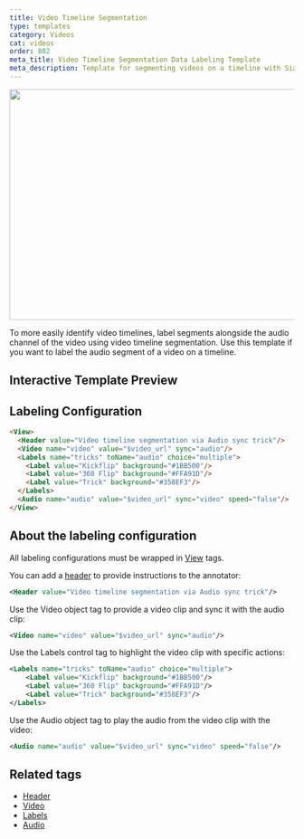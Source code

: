 ```yaml
---
title: Video Timeline Segmentation
type: templates
category: Videos
cat: videos
order: 802
meta_title: Video Timeline Segmentation Data Labeling Template
meta_description: Template for segmenting videos on a timeline with Siali Label for your machine learning and data science projects.
---
```


<img src="/images/templates/video-timeline-segmentation.png" alt="" class="gif-border" width="552px" height="408px" />

To more easily identify video timelines, label segments alongside the audio channel of the video using video timeline segmentation. Use this template if you want to label the audio segment of a video on a timeline. 

## Interactive Template Preview

<div id="main-preview"></div>

## Labeling Configuration

```html
<View>
  <Header value="Video timeline segmentation via Audio sync trick"/>
  <Video name="video" value="$video_url" sync="audio"/>
  <Labels name="tricks" toName="audio" choice="multiple">
    <Label value="Kickflip" background="#1BB500"/>
    <Label value="360 Flip" background="#FFA91D"/>
    <Label value="Trick" background="#358EF3"/>
  </Labels>
  <Audio name="audio" value="$video_url" sync="video" speed="false"/>
</View>
```

## About the labeling configuration

All labeling configurations must be wrapped in [View](/tags/view.html) tags.

You can add a [header](/tags/header.html) to provide instructions to the annotator:
```xml
<Header value="Video timeline segmentation via Audio sync trick"/>
```

Use the Video object tag to provide a video clip and sync it with the audio clip:
```xml
<Video name="video" value="$video_url" sync="audio"/>
```

Use the Labels control tag to highlight the video clip with specific actions:
```xml
<Labels name="tricks" toName="audio" choice="multiple">
    <Label value="Kickflip" background="#1BB500"/>
    <Label value="360 Flip" background="#FFA91D"/>
    <Label value="Trick" background="#358EF3"/>
</Labels>
```

Use the Audio object tag to play the audio from the video clip with the video:
```xml
<Audio name="audio" value="$video_url" sync="video" speed="false"/>
```

## Related tags

- [Header](/tags/header.html)
- [Video](/tags/video.html)
- [Labels](/tags/labels.html)
- [Audio](/tags/audio.html)
